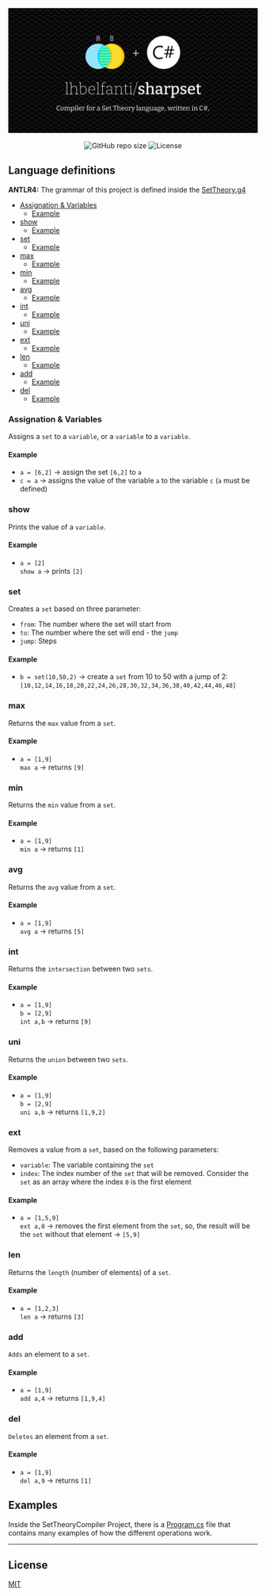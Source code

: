 <div align="center">
  <picture>
    <source media="(prefers-color-scheme: dark)" srcset="media/sharpset-dark.png">
    <source media="(prefers-color-scheme: light)" srcset="media/sharpset-light.png">
    <img alt="Sharpset - Compiler for a Set Theory language, written in C#." src="media/sharpset-dark.png">
  </picture>

  <br />

  ![GitHub repo size](https://img.shields.io/github/repo-size/lhbelfanti/sharpset?style=for-the-badge)
  ![License](https://img.shields.io/github/license/lhbelfanti/sharpset?style=for-the-badge)
</div>

## Language definitions

**ANTLR4:** The grammar of this project is defined inside the [SetTheory.g4](./SetTheoryCompiler/SetTheory.g4)

* [Assignation & Variables](#variables)
  + [Example](#example)
* [show](#show)
  + [Example](#example-1)
* [set](#set)
  + [Example](#example-2)
* [max](#max)
  + [Example](#example-3)
* [min](#min)
  + [Example](#example-4)
* [avg](#avg)
  + [Example](#example-5)
* [int](#int)
  + [Example](#example-6)
* [uni](#uni)
  + [Example](#example-7)
* [ext](#ext)
  + [Example](#example-8)
* [len](#len)
  + [Example](#example-9)
* [add](#add)
  + [Example](#example-10)
* [del](#del)
  + [Example](#example-11)

### Assignation & Variables <a name="variables"></a>

Assigns a `set` to a `variable`, or a `variable` to a `variable`.

#### Example
- `a = [6,2]` → assign the set `[6,2]` to `a`
- `c = a` → assigns the value of the variable `a` to the variable `c` (`a` must be defined)

### show

Prints the value of a `variable`.

#### Example
- `a = [2]`<br>`show a` → prints `[2]`

### set

Creates a `set` based on three parameter:
 - `from`: The number where the set will start from
 - `to`: The number where the set will end - the `jump`
 - `jump`: Steps 

#### Example
- `b = set(10,50,2)` → create a `set` from 10 to 50 with a jump of 2: `[10,12,14,16,18,20,22,24,26,28,30,32,34,36,38,40,42,44,46,48]`

### max

Returns the `max` value from a `set`.

#### Example

- `a = [1,9]`<br>`max a` → returns `[9]`

### min

Returns the `min` value from a `set`.

#### Example

- `a = [1,9]`<br>`min a` → returns `[1]`

### avg
Returns the `avg` value from a `set`.

#### Example

- `a = [1,9]`<br>`avg a` → returns `[5]`

### int
Returns the `intersection` between two `sets`.

#### Example

- `a = [1,9]`<br> `b = [2,9]`<br>`int a,b` → returns `[9]`

### uni
Returns the `union` between two `sets`.

#### Example

- `a = [1,9]`<br> `b = [2,9]`<br>`uni a,b` → returns `[1,9,2]`

### ext
Removes a value from a `set`, based on the following parameters:
- `variable`: The variable containing the `set`
- `index`: The index number of the `set` that will be removed. Consider the `set` as an array where the index `0` is the first element

#### Example

- `a = [1,5,9]`<br>`ext a,0` → removes the first element from the `set`, so, the result will be the `set` without that element → `[5,9]`

### len
Returns the `length` (number of elements) of a `set`.

#### Example

- `a = [1,2,3]`<br> `len a` → returns `[3]`

### add
`Adds` an element to a `set`.

#### Example

- `a = [1,9]`<br> `add a,4` → returns `[1,9,4]`

### del
`Deletes` an element from a `set`.

#### Example

- `a = [1,9]`<br> `del a,9` → returns `[1]`

## Examples
Inside the SetTheoryCompiler Project, there is a [Program.cs](./SetTheoryCompiler/Program.cs) file that contains many examples of how the different operations work.

---
## License

[MIT](https://choosealicense.com/licenses/mit/)
